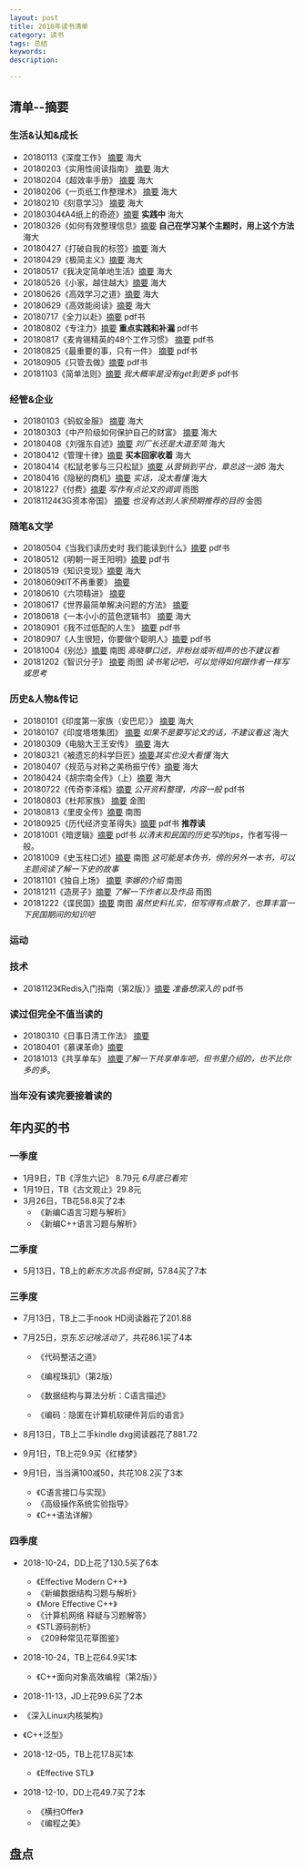 ```yaml
---
layout: post   
title: 2018年读书清单    
category: 读书    
tags: 总结    
keywords:      
description:

---
```


## 清单--摘要

### 生活&认知&成长

+ 20180113《深度工作》 [摘要](https://www.jianshu.com/p/544069f05430)  海大
+ 20180203《实用性阅读指南》 [摘要](https://www.jianshu.com/p/f003b80a2127)  海大
+ 20180204《超效率手册》 [摘要](https://www.jianshu.com/p/cf0a46b6d0f2)  海大
+ 20180206《一页纸工作整理术》 [摘要](https://www.jianshu.com/p/61fe11295a87)  海大
+ 20180210《刻意学习》 [摘要](https://www.jianshu.com/p/0e32e881ab42)  海大
+ 20180304《A4纸上的奇迹》[摘要](https://www.jianshu.com/p/dde7bb111646) **实践中**  海大
+ 20180326《如何有效整理信息》[摘要](https://www.jianshu.com/p/c4c5ebd5763e) **自己在学习某个主题时，用上这个方法**  海大
+ 20180427《打破自我的标签》[摘要](https://www.jianshu.com/p/5c7532dc4183)  海大
+ 20180429《极简主义》[摘要](https://www.jianshu.com/p/926b85848cb2)  海大
+ 20180517《我决定简单地生活》[摘要](https://www.jianshu.com/p/3c0b650ac348)  海大
+ 20180526《小家，越住越大》[摘要](https://www.jianshu.com/p/9a5c5dd754ca)  海大
+ 20180626《高效学习之道》[摘要](https://www.jianshu.com/p/b4c91e5a8027)  海大
+ 20180629《高效能阅读》[摘要](https://www.jianshu.com/p/56c8b0c16e96)  海大
+ 20180717《全力以赴》[摘要](https://www.jianshu.com/p/d81b93c7cc92)  pdf书
+ 20180802《专注力》[摘要](https://www.jianshu.com/p/a4b0a52dd030)  **重点实践和补漏**  pdf书
+ 20180817《麦肯锡精英的48个工作习惯》 [摘要](https://www.jianshu.com/p/7f69f5b38a9e)  pdf书
+ 20180825《最重要的事，只有一件》 [摘要](https://www.jianshu.com/p/2a368bf451d8)  pdf书
+ 20180905《只管去做》[摘要](https://www.jianshu.com/p/6185c46a793a)  pdf书
+ 20181103《简单法则》[摘要](https://www.jianshu.com/p/fce31367a715) *我大概率是没有get到更多*  pdf书

### 经管&企业

+ 20180103《蚂蚁金服》 [摘要](https://www.jianshu.com/p/04f09ec8a46d)   海大
+ 20180303《中产阶级如何保护自己的财富》 [摘要](https://www.jianshu.com/p/34a1bd790d50)  海大
+ 20180408《刘强东自述》[摘要](https://www.jianshu.com/p/d72b197df0be) *刘厂长还是大道至简*   海大
+ 20180412《管理十律》[摘要](https://www.jianshu.com/p/e890f3b68647) **买本回家收着**   海大
+ 20180414《松鼠老爹与三只松鼠》[摘要](https://www.jianshu.com/p/8339b2c0eff2) *从营销到平台，章总这一波6*   海大
+ 20180416《隐秘的商机》[摘要](https://www.jianshu.com/p/6e965dd9947c) *实话，没太看懂*   海大
+ 20181227《付费》[摘要](https://www.jianshu.com/p/4afea4ef2d4e)  *写作有点论文的调调* 雨图
+ 20181124《3G资本帝国》 [摘要](https://www.jianshu.com/p/ab50044ac4bb)  *也没有达到人家预期推荐的目的*  金图

### 随笔&文学

+ 20180504《当我们读历史时 我们能读到什么》[摘要](https://www.jianshu.com/p/64e6f5df623d) pdf书
+ 20180512《明朝一哥王阳明》[摘要](https://www.jianshu.com/p/19104713be36)  pdf书
+ 20180519《知识变现》[摘要](https://www.jianshu.com/p/d903ea8c4751)  海大
+ 20180609《IT不再重要》 [摘要](https://www.jianshu.com/p/997692e386f0)
+ 20180610《六项精进》 [摘要](https://www.jianshu.com/p/0155f22e3d19)
+ 20180617《世界最简单解决问题的方法》 [摘要](https://www.jianshu.com/p/0adf331958f1)
+ 20180618《一本小小的蓝色逻辑书》 [摘要](https://www.jianshu.com/p/168a28fe0389)  海大
+ 20180901《我不过低配的人生》 [摘要](https://www.jianshu.com/p/68c27163b1d2)  pdf书
+ 20180907《人生很短，你要做个聪明人》[摘要](https://www.jianshu.com/p/3ba0ed01602d) pdf书
+ 20181004《别怂》[摘要](https://www.jianshu.com/p/14d58f192e19)    南图   *高晓攀口述，非粉丝或听相声的也不建议看*
+ 20181202《智识分子》 [摘要](https://www.jianshu.com/p/a0d0c6b8d894)  雨图 *读书笔记吧，可以觉得如何跟作者一样写或思考*

### 历史&人物&传记

+ 20180101《印度第一家族（安巴尼）》 [摘要](https://www.jianshu.com/p/eb71efc4dd14)  海大
+ 20180107《印度塔塔集团》 [摘要](https://www.jianshu.com/p/af52d24a1fa3) *如果不是要写论文的话，不建议看这*   海大
+ 20180309《电脑大王王安传》 [摘要](https://www.jianshu.com/p/b676c0435f24)  海大
+ 20180321《被遗忘的科学巨匠》[摘要](https://www.jianshu.com/p/254987388041)*其实也没大看懂*  海大
+ 20180407《规范与对称之美杨振宁传》[摘要]()  海大
+ 20180424《胡宗南全传》（上）[摘要](https://www.jianshu.com/p/ed8eeaf27ab1)   海大
+ 20180722《传奇李泽楷》[摘要](https://www.jianshu.com/p/7e28ec1babb7)  *公开资料整理，内容一般*  pdf书
+ 20180803《杜邦家族》 [摘要](https://www.jianshu.com/p/fe8a53ffbb47)  金图
+ 20180813《里皮全传》[摘要](https://www.jianshu.com/p/170407754d63)     南图
+ 20180925《历代经济变革得失》[摘要](https://www.jianshu.com/p/6c43f027eb52) pdf书  **推荐读**
+ 20181001《暗逻辑》[摘要](https://www.jianshu.com/p/49e52c247d50) pdf书  *以清末和民国的历史写的tips*，作者写得一般。
+ 20181009《史玉柱口述》[摘要](https://www.jianshu.com/p/a5ff8957e902)  南图  *这可能是本伪书，傍的另外一本书，可以主题阅读了解一下史的故事*
+ 20181101《独自上场》 [摘要](https://www.jianshu.com/p/0d87eb650d86) *李娜的介绍*  南图
+ 20181211《造房子》[摘要](https://www.jianshu.com/p/7ede83237e56) *了解一下作者以及作品*    雨图
+ 20181222《谍民国》[摘要](https://www.jianshu.com/p/21d65462253c)  南图 *虽然史料扎实，但写得有点散了，也算丰富一下民国期间的知识吧*

### 运动

### 技术

+ 20181123《Redis入门指南（第2版）》[摘要](https://www.jianshu.com/p/f64b469dc0b2) *准备想深入的*  pdf书

### 读过但完全不值当读的

+ 20180310《日事日清工作法》 [摘要](https://www.jianshu.com/p/ab6fdfb6c43c)
+ 20180401《慕课革命》[摘要]()
+ 20181013《共享单车》 [摘要](https://www.jianshu.com/p/57058b37af3f)*了解一下共享单车吧，但书里介绍的，也不比你多的多*。

### 当年没有读完要接着读的

## 年内买的书

### 一季度

+ 1月9日，TB《浮生六记》 8.79元  *6月底已看完*
+ 1月19日，TB《古文观止》29.8元
+ 3月26日，TB花58.8买了2本
  + 《新编C语言习题与解析》
  + 《新编C++语言习题与解析》

### 二季度

+ 5月13日，TB上的*新东方次品书促销*，57.84买了7本

### 三季度

+ 7月13日，TB上二手nook HD阅读器花了201.88

+ 7月25日，京东*忘记啥活动了*，共花86.1买了4本

  + 《代码整洁之道》

  + 《编程珠玑》（第2版）

  + 《数据结构与算法分析：C语言描述》

  + 《编码：隐匿在计算机软硬件背后的语言》

+ 8月13日，TB上二手kindle dxg阅读器花了881.72

+ 9月1日，TB上花9.9买《红楼梦》

+ 9月1日，当当满100减50，共花108.2买了3本

  + 《C语言接口与实现》
  + 《高级操作系统实验指导》
  + 《C++语法详解》

### 四季度

+ 2018-10-24，DD上花了130.5买了6本
  + 《Effective Modern C++》
  + 《新编数据结构习题与解析》
  + 《More Effective C++》
  + 《计算机网络 释疑与习题解答》
  + 《STL源码剖析》
  + 《209种常见花草图鉴》
+ 2018-10-24，TB上花64.9买1本
  + 《C++面向对象高效编程（第2版）》

+  2018-11-13，JD上花99.6买了2本
  + 《深入Linux内核架构》
  + 《C++泛型》
+ 2018-12-05，TB上花17.8买1本
  + 《Effective STL》
+ 2018-12-10，DD上花49.7买了2本
  + 《横扫Offer》
  + 《编程之美》

## 盘点
